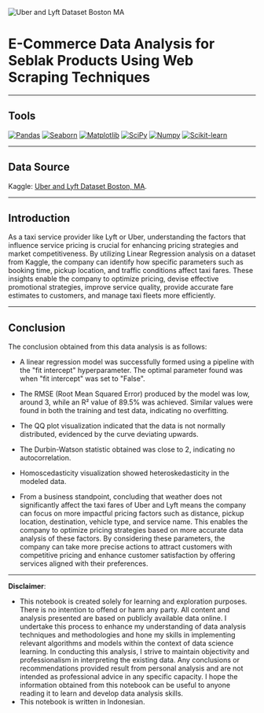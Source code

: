 ![Uber and Lyft Dataset Boston MA](https://github.com/DarlyP/Uber-and-Lyft-Dataset-Boston-MA/blob/main/Notebook/UberLyft.jpeg)

# E-Commerce Data Analysis for Seblak Products Using Web Scraping Techniques

---

## Tools

[<img src="https://img.shields.io/badge/Pandas-150458?style=for-the-badge&logo=pandas&logoColor=white" alt="Pandas" />](https://pandas.pydata.org/) [<img src="https://img.shields.io/badge/Seaborn-388E3C?style=for-the-badge&logo=seaborn&logoColor=white" alt="Seaborn" />](https://seaborn.pydata.org/) [<img src="https://img.shields.io/badge/Matplotlib-3776AB?style=for-the-badge&logo=matplotlib&logoColor=white" alt="Matplotlib" />](https://matplotlib.org/) [<img src="https://img.shields.io/badge/SciPy-8CAAE6?style=for-the-badge&logo=scipy&logoColor=white" alt="SciPy" />](https://www.scipy.org/) [<img src="https://img.shields.io/badge/Numpy-013243?style=for-the-badge&logo=numpy&logoColor=white" alt="Numpy" />](https://numpy.org/) [<img src="https://img.shields.io/badge/Scikit%20learn-F7931E?style=for-the-badge&logo=scikit-learn&logoColor=white" alt="Scikit-learn" />](https://scikit-learn.org/)


---

## Data Source

Kaggle: [Uber and Lyft Dataset Boston, MA](https://www.kaggle.com/datasets/brllrb/uber-and-lyft-dataset-boston-ma).

---

## Introduction

As a taxi service provider like Lyft or Uber, understanding the factors that influence service pricing is crucial for enhancing pricing strategies and market competitiveness. By utilizing Linear Regression analysis on a dataset from Kaggle, the company can identify how specific parameters such as booking time, pickup location, and traffic conditions affect taxi fares. These insights enable the company to optimize pricing, devise effective promotional strategies, improve service quality, provide accurate fare estimates to customers, and manage taxi fleets more efficiently.

---

## Conclusion

The conclusion obtained from this data analysis is as follows:

- A linear regression model was successfully formed using a pipeline with the "fit intercept" hyperparameter. The optimal parameter found was when "fit intercept" was set to "False".

- The RMSE (Root Mean Squared Error) produced by the model was low, around 3, while an R² value of 89.5% was achieved. Similar values were found in both the training and test data, indicating no overfitting.

- The QQ plot visualization indicated that the data is not normally distributed, evidenced by the curve deviating upwards.

- The Durbin-Watson statistic obtained was close to 2, indicating no autocorrelation.

- Homoscedasticity visualization showed heteroskedasticity in the modeled data.

- From a business standpoint, concluding that weather does not significantly affect the taxi fares of Uber and Lyft means the company can focus on more impactful pricing factors such as distance, pickup location, destination, vehicle type, and service name. This enables the company to optimize pricing strategies based on more accurate data analysis of these factors. By considering these parameters, the company can take more precise actions to attract customers with competitive pricing and enhance customer satisfaction by offering services aligned with their preferences.

---

**Disclaimer**: 
- This notebook is created solely for learning and exploration purposes. There is no intention to offend or harm any party. All content and analysis presented are based on publicly available data online. I undertake this process to enhance my understanding of data analysis techniques and methodologies and hone my skills in implementing relevant algorithms and models within the context of data science learning. In conducting this analysis, I strive to maintain objectivity and professionalism in interpreting the existing data. Any conclusions or recommendations provided result from personal analysis and are not intended as professional advice in any specific capacity. I hope the information obtained from this notebook can be useful to anyone reading it to learn and develop data analysis skills.
- This notebook is written in Indonesian.
